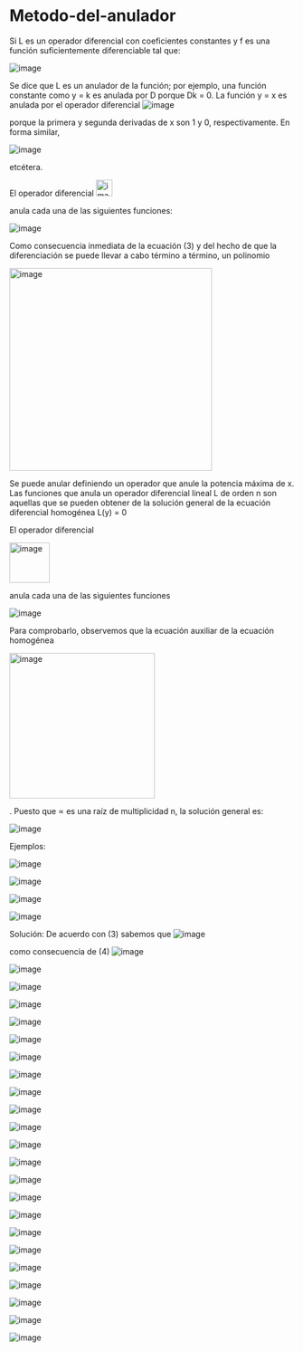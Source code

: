 # Metodo-del-anulador

Si L es un operador diferencial con coeficientes constantes y f es una función suficientemente diferenciable tal que:

![image](https://user-images.githubusercontent.com/105259381/176541716-47b5ebf2-7052-4502-88e3-3d66938800bd.png)

Se dice que L es un anulador de la función; por ejemplo, una función constante como y = k es anulada por D porque Dk = 0. La función y = x es anulada por el operador diferencial ![image](https://user-images.githubusercontent.com/105259381/176541785-7a16160b-cd4a-4ee0-93bf-a654fb87902a.png)

porque la primera y segunda derivadas de x son 1 y 0, respectivamente. En forma similar,

![image](https://user-images.githubusercontent.com/105259381/176541928-d86e97b1-baa0-4da7-a623-bc6b39eb52b8.png)

etcétera.

El operador diferencial  <img width="29" alt="image" src="https://user-images.githubusercontent.com/105259381/176542058-d52d9c96-e7b5-464c-9694-7287fd0f4993.png">

anula cada una de las siguientes funciones:

![image](https://user-images.githubusercontent.com/105259381/176542143-0d3bdb35-5bd8-4dc1-a1a9-6aea4e375e4e.png)


Como consecuencia inmediata de la ecuación (3) y del hecho de que la diferenciación se puede llevar a cabo término a término, un polinomio

<img width="358" alt="image" src="https://user-images.githubusercontent.com/105259381/176542211-c4d68aaf-87c7-48e2-8827-fda68032a232.png">

Se puede anular definiendo un operador que anule la potencia máxima de x. Las funciones que anula un operador diferencial lineal L de orden n son aquellas que se pueden obtener de la solución general de la ecuación diferencial homogénea L(y) = 0

El operador diferencial 

<img width="71" alt="image" src="https://user-images.githubusercontent.com/105259381/176542302-8925e175-1b93-4fb3-b63f-5fa543b96637.png">

anula cada una de las siguientes funciones

![image](https://user-images.githubusercontent.com/105259381/176542426-0b647d86-620f-4d59-b5ed-dfe9ec57127c.png)


Para comprobarlo, observemos que la ecuación auxiliar de la ecuación homogénea

<img width="257" alt="image" src="https://user-images.githubusercontent.com/105259381/176542517-1eed0536-cd4d-4042-acb7-78f117d13fd9.png">


. Puesto que ∝ es una raíz de multiplicidad n, la solución  general es:

![image](https://user-images.githubusercontent.com/105259381/176542600-42f9a9f8-200b-4d79-99cd-501b79e6e135.png)


Ejemplos:

![image](https://user-images.githubusercontent.com/105259381/176545219-3e727a20-5741-4bf3-959a-deb35dc87603.png)

![image](https://user-images.githubusercontent.com/105259381/176545558-f101f370-35b2-4f41-a7b5-5cf5df758f9b.png)


![image](https://user-images.githubusercontent.com/105259381/176545637-61b1e9a8-fabb-4bcd-af39-eb04fbd544aa.png)


![image](https://user-images.githubusercontent.com/105259381/176546402-04fd2388-dff3-4780-be38-3e964f2ac048.png)

Solución: De acuerdo con (3) sabemos que  ![image](https://user-images.githubusercontent.com/105259381/176546475-762ce64f-5d3c-4093-a1bd-3735947e46e6.png)

como consecuencia de (4)
![image](https://user-images.githubusercontent.com/105259381/176546530-913e9b23-ac33-4177-a415-efb03ab77a55.png)

![image](https://user-images.githubusercontent.com/105259381/176546966-2fd19a25-7f12-4ea3-8a54-f2d66fd683c4.png)

![image](https://user-images.githubusercontent.com/105259381/176546997-7c8aff74-b232-444d-ade0-2d236d3bd114.png)

![image](https://user-images.githubusercontent.com/105259381/176547042-9425aa1a-8979-4a7f-8662-8130575a30c0.png)

![image](https://user-images.githubusercontent.com/105259381/176558620-90dda09e-dd3c-4d21-b118-80180d4d6c8f.png)

![image](https://user-images.githubusercontent.com/105259381/176558632-dd033588-3128-49be-a5ad-e076ab6ed2a5.png)

![image](https://user-images.githubusercontent.com/105259381/176558647-1235b983-6620-4ec4-8510-201e87739748.png)

![image](https://user-images.githubusercontent.com/105259381/176558669-68338fac-152c-4427-898d-8b0da05e92ff.png)

![image](https://user-images.githubusercontent.com/105259381/176558693-7017b976-a793-4cf1-8c40-4b5bd4d3947a.png)

![image](https://user-images.githubusercontent.com/105259381/176558710-a806d596-fe6d-4bb6-9103-67f585ea3fd6.png)

![image](https://user-images.githubusercontent.com/105259381/176558724-caa960ff-c1b3-4165-b923-80c951b89be7.png)

![image](https://user-images.githubusercontent.com/105259381/176558735-15db5958-53d0-4d4b-a3ca-944b739961d6.png)


![image](https://user-images.githubusercontent.com/105259381/176558758-a612af2b-6a34-4db2-807f-31d940c45135.png)

![image](https://user-images.githubusercontent.com/105259381/176558771-f34c9080-a4b9-49cd-9051-783e5fa541c5.png)


![image](https://user-images.githubusercontent.com/105259381/176558798-1a75b509-4fae-4c85-93c5-8b766e7b6e03.png)

![image](https://user-images.githubusercontent.com/105259381/176558813-f0c391e7-3217-4123-9f1a-c6a90ecb228c.png)


![image](https://user-images.githubusercontent.com/105259381/176558836-28b298de-751d-45d5-af9d-c80a228ea86a.png)

![image](https://user-images.githubusercontent.com/105259381/176558854-8d091602-5b91-4c24-b9eb-6826ea59deeb.png)

![image](https://user-images.githubusercontent.com/105259381/176558873-a8a63409-eff7-4435-9325-45e5c7ff0b92.png)

![image](https://user-images.githubusercontent.com/105259381/176558891-6f8833dc-415d-4655-b08b-974007ac013b.png)

![image](https://user-images.githubusercontent.com/105259381/176558910-4b2d23cf-4da9-4274-afcf-3b6e71b557f5.png)

![image](https://user-images.githubusercontent.com/105259381/176558919-b7f99a4f-b6f3-46cf-87b9-de137d1cd425.png)

![image](https://user-images.githubusercontent.com/105259381/176558929-4dfd643e-6c22-47c9-88c3-c8afc06d634a.png)



